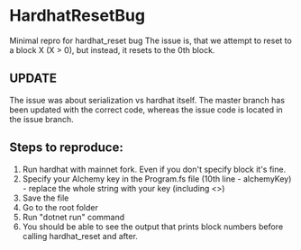 # HardhatResetBug
Minimal repro for hardhat_reset bug
The issue is, that we attempt to reset to a block X (X > 0), but instead, it resets to the 0th block.

## UPDATE
The issue was about serialization vs hardhat itself. The master branch has been updated with the correct code, whereas the issue code is located in the issue branch.

## Steps to reproduce:
1. Run hardhat with mainnet fork. Even if you don't specify block it's fine.
2. Specify your Alchemy key in the Program.fs file (10th line - alchemyKey) - replace the whole string with your key (including <>)
3. Save the file
4. Go to the root folder
5. Run "dotnet run" command
6. You should be able to see the output that prints block numbers before calling hardhat_reset and after.
